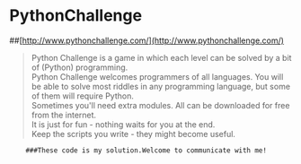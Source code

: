 # PythonChallenge
##[http://www.pythonchallenge.com/](http://www.pythonchallenge.com/)
>Python Challenge is a game in which each level can be solved by a bit of (Python) programming.  
>Python Challenge welcomes programmers of all languages. You will be able to solve most riddles in any programming language, but some of them will require Python.  
>Sometimes you'll need extra modules. All can be downloaded for free from the internet.  
>It is just for fun - nothing waits for you at the end.  
>Keep the scripts you write - they might become useful.  

        ###These code is my solution.Welcome to communicate with me!
